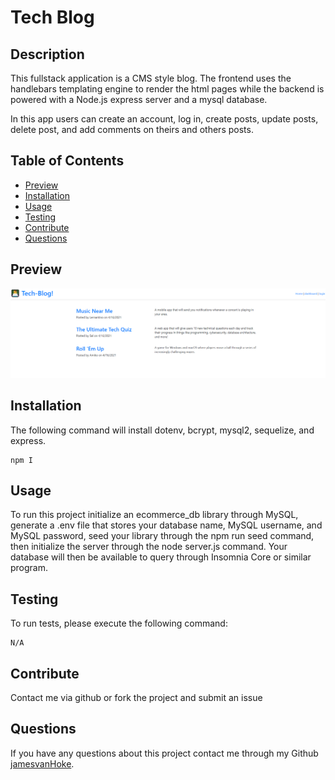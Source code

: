 # Tech Blog
         
## Description

This fullstack application is a CMS style blog. The frontend uses the handlebars templating engine to render the html pages while the backend is powered with a Node.js express server and a mysql database.

In this app users can create an account, log in, create posts, update posts, delete post, and add comments on theirs and others posts.

## Table of Contents

* [Preview](#Preview)
* [Installation](#installation)
* [Usage](#usage)
* [Testing](#testing)
* [Contribute](#contribute)
* [Questions](#questions)

## Preview

<img src=".\public\img\23e43720e01157b81d028b0a2ba7a1fa.png">

## Installation

The following command will install dotenv, bcrypt, mysql2, sequelize, and express.

```
npm I
```

## Usage

To run this project initialize an ecommerce_db library through MySQL, generate a .env file that stores your database name, MySQL username, and MySQL password, seed your library through the npm run seed command, then initialize the server through the node server.js command. Your database will then be available to query through Insomnia Core or similar program.

## Testing

To run tests, please execute the following command:

```
N/A
```

## Contribute
Contact me via github or fork the project and submit an issue 

## Questions
If you have any questions about this project contact me through my Github [jamesvanHoke](https://github.com/jamesvanHoke).
